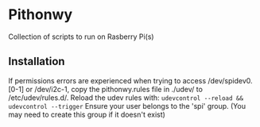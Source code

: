 # Pithonwy
Collection of scripts to run on Rasberry Pi(s)

## Installation
If permissions errors are experienced when trying to access /dev/spidev0.[0-1] or /dev/i2c-1, copy the pithonwy.rules file in ./udev/ to /etc/udev/rules.d/.
Reload the udev rules with: `udevcontrol --reload && udevcontrol --trigger`
Ensure your user belongs to the 'spi' group. (You may need to create this group if it doesn't exist)
